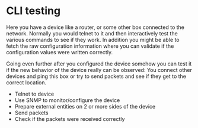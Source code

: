 # CLI testing

Here you have a device like a router, or some other box connected to the network.
Normally you would telnet to it and then interactively test the various commands to see
if they work. In addition you might be able to fetch the raw configuration information
where you can validate if the configuration values were written correctly.




Going even further after you configured the device somehow you can test it if the new
behavior of the device really can be observed: You connect other devices and ping this
box or try to send packets and see if they get to the correct location.



* Telnet to device
* Use SNMP to monitor/configure the device
* Prepare external entities on 2 or more sides of the device
* Send packets
* Check if the packets were received correctly
